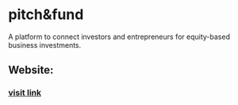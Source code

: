 # pitch&fund

A platform to connect investors and entrepreneurs for equity-based business investments.

## Website:

### [visit link](https://pitchnfund.up.railway.app/)
